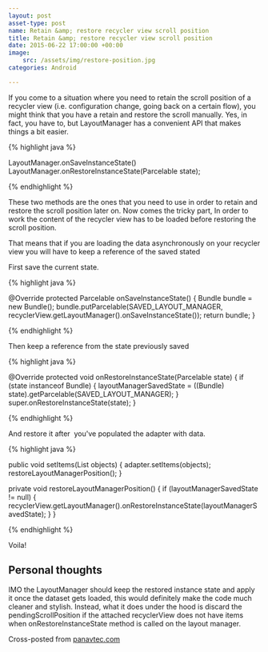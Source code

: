 ```yaml
---
layout: post
asset-type: post
name: Retain &amp; restore recycler view scroll position
title: Retain &amp; restore recycler view scroll position
date: 2015-06-22 17:00:00 +00:00
image:
    src: /assets/img/restore-position.jpg
categories: Android

---
```


If you come to a situation where you need to retain the scroll position of a recycler view (i.e. configuration change, going back on a certain flow), you might think that you have a retain and restore the scroll manually. Yes, in fact, you have to, but LayoutManager has a convenient API that makes things a bit easier.

{% highlight java %}

LayoutManager.onSaveInstanceState()
LayoutManager.onRestoreInstanceState(Parcelable state);

{% endhighlight %}

These two methods are the ones that you need to use in order to retain and restore the scroll position later on. Now comes the tricky part, In order to work the content of the recycler view has to be loaded before restoring the scroll position.

That means that if you are loading the data asynchronously on your recycler view you will have to keep a reference of the saved stated

First save the current state.

{% highlight java %}

@Override
protected Parcelable onSaveInstanceState() {
   Bundle bundle = new Bundle();
   bundle.putParcelable(SAVED_LAYOUT_MANAGER, recyclerView.getLayoutManager().onSaveInstanceState());
   return bundle;
}

{% endhighlight %}

Then keep a reference from the state previously saved

{% highlight java %}

@Override
protected void onRestoreInstanceState(Parcelable state) {
    if (state instanceof Bundle) {
        layoutManagerSavedState = ((Bundle) state).getParcelable(SAVED_LAYOUT_MANAGER);
    }
    super.onRestoreInstanceState(state);
}

{% endhighlight %}

And restore it after  you've populated the adapter with data.

{% highlight java %}

public void setItems(List objects) {
    adapter.setItems(objects);
    restoreLayoutManagerPosition();
}

private void restoreLayoutManagerPosition() {
    if (layoutManagerSavedState != null) {
        recyclerView.getLayoutManager().onRestoreInstanceState(layoutManagerSavedState);
    }
}

{% endhighlight %}

Voila!

## Personal thoughts

IMO the LayoutManager should keep the restored instance state and apply it once the dataset gets loaded, this would definitely make the code much cleaner and stylish. Instead, what it does under the hood is discard the pendingScrollPosition if the attached recyclerView does not have items when onRestoreInstanceState method is called on the layout manager.

Cross-posted from <a href="http://panavtec.me/retain-restore-recycler-view-scroll-position" target="_blank" >panavtec.com</a>
